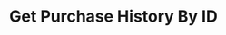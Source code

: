 ---
title: Get Purchase History By ID
excerpt: Gets the Purchase for a Customer by ID
api:
  file: swagger (2).json
  operationId: GetCustomerPaymentById
hidden: false
---